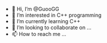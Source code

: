 - 👋 Hi, I’m @GuooGG
- 👀 I’m interested in C++ programming
- 🌱 I’m currently learning C++
- 💞️ I’m looking to collaborate on ...
- 📫 How to reach me ...

<!---
GuooGG/GuooGG is a ✨ special ✨ repository because its `README.md` (this file) appears on your GitHub profile.
You can click the Preview link to take a look at your changes.
--->

